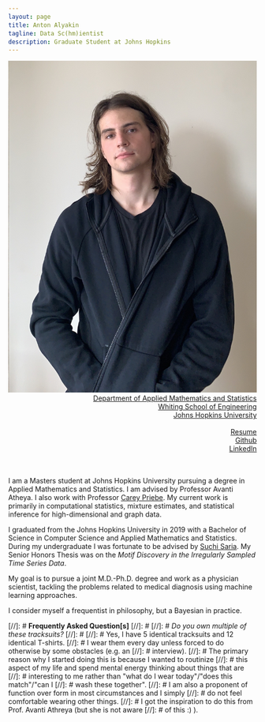 ```yaml
---
layout: page
title: Anton Alyakin
tagline: Data Sc(hm)ientist
description: Graduate Student at Johns Hopkins
---
```

<div class="container">
	<div class = "span3">
		<div style="text-align:center"><img src ="assets/pics/anton_alyakin.jpg"/>
		</div>
	</div>
	<div class = "span4">
		<div style="text-align:right">
		<a href="https://engineering.jhu.edu/ams/">Department of Applied Mathematics and Statistics</a><br/>
		<a href="https://engineering.jhu.edu/">Whiting School of Engineering</a><br/>
          	<a href="https://www.jhu.edu/">Johns Hopkins University</a><br/>
		<br/>
		<a href="{{ BASE_PATH }}/assets/AntonAlyakinResume.pdf">Resume</a><br/>
		<a href = "https://github.com/alyakin314">Github</a><br/>
		<a href = "https://www.linkedin.com/in/anton-alyakin-64a58a9b/">LinkedIn</a><br/>
		</div>		
	</div>
</div>

<br/>
<br/>



I am a Masters student at Johns Hopkins University pursuing a degree in Applied Mathematics and Statistics.
I am advised by Professor Avanti Atheya. I also work with  Professor 
[Carey Priebe](https://www.ams.jhu.edu/~priebe/).
My current work is primarily in computational statistics, mixture estimates, and statistical inference for high-dimensional and graph data.

I graduated from the Johns Hopkins University in 2019 with a Bachelor of Science
in Computer Science and Applied Mathematics and Statistics.
During my undergraduate I was fortunate to be advised by
[Suchi Saria](https://suchisaria.jhu.edu/).
My Senior Honors Thesis was on the _Motif Discovery in the Irregularly Sampled Time Series Data_.

My goal is to pursue a joint M.D.-Ph.D. degree and work as a physician scientist, tackling the problems related to medical diagnosis using machine learning approaches.

I consider myself a frequentist in philosophy, but a Bayesian in practice.



[//]: # **Frequently Asked Question[s]**
[//]: # 
[//]: # *Do you own multiple of these tracksuits?*
[//]: # 
[//]: # Yes, I have 5 identical tracksuits and 12 identical T-shirts.
[//]: # I wear them every day unless forced to do otherwise by some obstacles (e.g. an
[//]: # interview).
[//]: # The primary reason why I started doing this is because I wanted to routinize
[//]: # this aspect of my life and spend mental energy thinking about things that are
[//]: # interesting to me rather than "what do I wear today"/"does this match"/"can I
[//]: # wash these together".
[//]: # I am also a proponent of function over form in most circumstances and I simply
[//]: # do not feel comfortable wearing other things.
[//]: # I got the inspiration to do this from Prof. Avanti Athreya (but she is not aware
[//]: # of this :) ).
